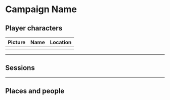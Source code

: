 # Campaign Name

## Player characters
|  Picture                           | Name       | Location     |
| ---------------------------------- | ---------- | ------------ |
|  |  |  | 


----
## Sessions


----
## Places and people
